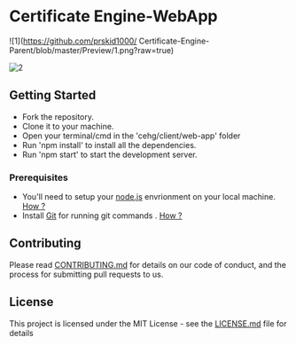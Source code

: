 # Certificate Engine-WebApp

![1](https://github.com/prskid1000/
Certificate-Engine-Parent/blob/master/Preview/1.png?raw=true)

![2](https://github.com/prskid1000/Certificate-Engine-Parent/blob/main/Preview/1.png?raw=true)

## Getting Started

- Fork the repository.
- Clone it to your machine.
- Open your terminal/cmd in the 'cehg/client/web-app' folder
- Run 'npm install' to install all the dependencies.
- Run 'npm start' to start the development server.

### Prerequisites

- You'll need to setup your [node.js](https://nodejs.org/en/) envrionment on your local machine. [How ?](https://wsvincent.com/install-node-js-npm-windows/)
- Install [Git](https://git-scm.com/downloads) for running git commands . [How ?](https://git-scm.com/book/en/v2/Getting-Started-Installing-Git)

## Contributing

Please read [CONTRIBUTING.md](https://github.com/houseofgeeks/cehg/blob/master/CONTRIBUTING.md) for details on our code of conduct, and the process for submitting pull requests to us.

## License

This project is licensed under the MIT License - see the [LICENSE.md](https://github.com/houseofgeeks/cehg/blob/master/LICENSE) file for details

